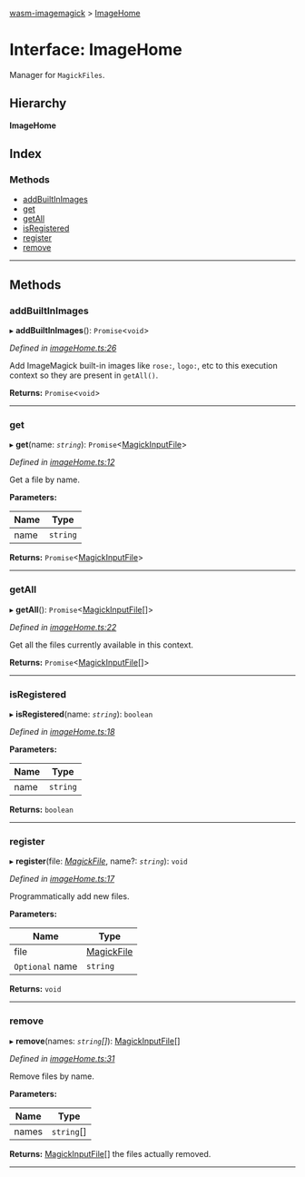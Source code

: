 [wasm-imagemagick](../README.md) > [ImageHome](../interfaces/imagehome.md)

# Interface: ImageHome

Manager for `MagickFiles`.

## Hierarchy

**ImageHome**

## Index

### Methods

* [addBuiltInImages](imagehome.md#addbuiltinimages)
* [get](imagehome.md#get)
* [getAll](imagehome.md#getall)
* [isRegistered](imagehome.md#isregistered)
* [register](imagehome.md#register)
* [remove](imagehome.md#remove)

---

## Methods

<a id="addbuiltinimages"></a>

###  addBuiltInImages

▸ **addBuiltInImages**(): `Promise`<`void`>

*Defined in [imageHome.ts:26](https://github.com/KnicKnic/WASM-ImageMagick/blob/a680377/src/imageHome.ts#L26)*

Add ImageMagick built-in images like `rose:`, `logo:`, etc to this execution context so they are present in `getAll()`.

**Returns:** `Promise`<`void`>

___
<a id="get"></a>

###  get

▸ **get**(name: *`string`*): `Promise`<[MagickInputFile](magickinputfile.md)>

*Defined in [imageHome.ts:12](https://github.com/KnicKnic/WASM-ImageMagick/blob/a680377/src/imageHome.ts#L12)*

Get a file by name.

**Parameters:**

| Name | Type |
| ------ | ------ |
| name | `string` |

**Returns:** `Promise`<[MagickInputFile](magickinputfile.md)>

___
<a id="getall"></a>

###  getAll

▸ **getAll**(): `Promise`<[MagickInputFile](magickinputfile.md)[]>

*Defined in [imageHome.ts:22](https://github.com/KnicKnic/WASM-ImageMagick/blob/a680377/src/imageHome.ts#L22)*

Get all the files currently available in this context.

**Returns:** `Promise`<[MagickInputFile](magickinputfile.md)[]>

___
<a id="isregistered"></a>

###  isRegistered

▸ **isRegistered**(name: *`string`*): `boolean`

*Defined in [imageHome.ts:18](https://github.com/KnicKnic/WASM-ImageMagick/blob/a680377/src/imageHome.ts#L18)*

**Parameters:**

| Name | Type |
| ------ | ------ |
| name | `string` |

**Returns:** `boolean`

___
<a id="register"></a>

###  register

▸ **register**(file: *[MagickFile](magickfile.md)*, name?: *`string`*): `void`

*Defined in [imageHome.ts:17](https://github.com/KnicKnic/WASM-ImageMagick/blob/a680377/src/imageHome.ts#L17)*

Programmatically add new files.

**Parameters:**

| Name | Type |
| ------ | ------ |
| file | [MagickFile](magickfile.md) |
| `Optional` name | `string` |

**Returns:** `void`

___
<a id="remove"></a>

###  remove

▸ **remove**(names: *`string`[]*): [MagickInputFile](magickinputfile.md)[]

*Defined in [imageHome.ts:31](https://github.com/KnicKnic/WASM-ImageMagick/blob/a680377/src/imageHome.ts#L31)*

Remove files by name.

**Parameters:**

| Name | Type |
| ------ | ------ |
| names | `string`[] |

**Returns:** [MagickInputFile](magickinputfile.md)[]
the files actually removed.

___

